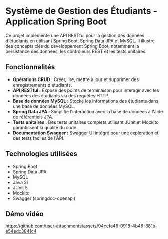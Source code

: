 # Système de Gestion des Étudiants - Application Spring Boot

Ce projet implémente une API RESTful pour la gestion des données d'étudiants en utilisant Spring Boot, Spring Data JPA et MySQL. Il illustre des concepts clés du développement Spring Boot, notamment la persistance des données, les contrôleurs REST et les tests unitaires.

## Fonctionnalités

* **Opérations CRUD :** Créer, lire, mettre à jour et supprimer des enregistrements d'étudiants.
* **API RESTful :** Expose des points de terminaison pour interagir avec les données des étudiants via des requêtes HTTP.
* **Base de données MySQL :** Stocke les informations des étudiants dans une base de données MySQL.
* **Spring Data JPA :** Simplifie l'interaction avec la base de données à l'aide de référentiels JPA.
* **Tests unitaires :** Des tests unitaires complets utilisant JUnit et Mockito garantissent la qualité du code.
* **Documentation Swagger :** Swagger UI intégré pour une exploration et des tests faciles de l'API.

## Technologies utilisées

* Spring Boot
* Spring Data JPA
* MySQL
* Java 21
* JUnit 5
* Mockito
* Swagger (springdoc-openapi)


## Démo vidéo


https://github.com/user-attachments/assets/94cefa46-0918-4b46-881b-e54edc3841c4




